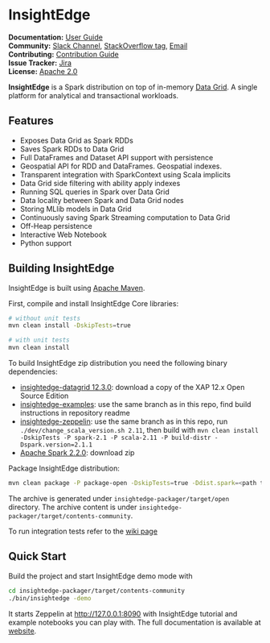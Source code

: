 # InsightEdge

**Documentation:** [User Guide](http://insightedge.io/docs/010/index.html)<br/>
**Community:** [Slack Channel](http://insightedge-slack.herokuapp.com/), [StackOverflow tag](http://stackoverflow.com/questions/tagged/insightedge), [Email](mailto:hello@insightedge.io)<br/>
**Contributing:** [Contribution Guide](https://github.com/InsightEdge/insightedge/blob/branch-1.0/CONTRIBUTING.md)<br/>
**Issue Tracker:** [Jira](https://insightedge.atlassian.net)<br/>
**License:** [Apache 2.0](https://github.com/InsightEdge/insightedge/blob/master/LICENSE.md)


**InsightEdge** is a Spark distribution on top of in-memory [Data Grid](https://github.com/InsightEdge/insightedge-datagrid). A single platform for analytical and transactional workloads.

## Features
* Exposes Data Grid as Spark RDDs
* Saves Spark RDDs to Data Grid
* Full DataFrames and Dataset API support with persistence
* Geospatial API for RDD and DataFrames. Geospatial indexes.
* Transparent integration with SparkContext using Scala implicits
* Data Grid side filtering with ability apply indexes
* Running SQL queries in Spark over Data Grid
* Data locality between Spark and Data Grid nodes
* Storing MLlib models in Data Grid
* Continuously saving Spark Streaming computation to Data Grid
* Off-Heap persistence
* Interactive Web Notebook
* Python support

## Building InsightEdge

InsightEdge is built using [Apache Maven](https://maven.apache.org/). 

First, compile and install InsightEdge Core libraries:

```bash
# without unit tests
mvn clean install -DskipTests=true

# with unit tests
mvn clean install
```

To build InsightEdge zip distribution you need the following binary dependencies:

* [insightedge-datagrid 12.3.0](https://xap.github.io/): download a copy of the XAP 12.x Open Source Edition
* [insightedge-examples](https://github.com/InsightEdge/insightedge-examples): use the same branch as in this repo, find build instructions in repository readme
* [insightedge-zeppelin](https://github.com/InsightEdge/insightedge-zeppelin): use the same branch as in this repo, run `./dev/change_scala_version.sh 2.11`, then build with `mvn clean install -DskipTests -P spark-2.1 -P scala-2.11 -P build-distr -Dspark.version=2.1.1`
* [Apache Spark 2.2.0](http://spark.apache.org/downloads.html): download zip

Package InsightEdge distribution:

```bash
mvn clean package -P package-open -DskipTests=true -Ddist.spark=<path to spark.tgz> -Ddist.xap=file:///<path to xap.zip> -Ddist.zeppelin=<path to zeppelin.tar.gz> -Ddist.examples.target=<path to examples target>
```

The archive is generated under `insightedge-packager/target/open` directory. The archive content is under `insightedge-packager/target/contents-community`.

To run integration tests refer to the [wiki page](https://github.com/InsightEdge/insightedge/wiki/Integration-tests)

## Quick Start

Build the project and start InsightEdge demo mode with 
```bash
cd insightedge-packager/target/contents-community
./bin/insightedge -demo
```

It starts Zeppelin at http://127.0.0.1:8090 with InsightEdge tutorial and example notebooks you can play with. The full documentation is available at [website](http://insightedge.io/docs/010/index.html).
